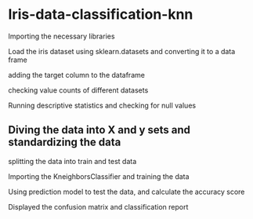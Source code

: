 # Iris-data-classification-knn


Importing the necessary libraries

Load the iris dataset using sklearn.datasets and converting it to a data frame

adding the target column to the dataframe

checking value counts of different datasets

Running descriptive statistics and checking for null values


## Diving the data  into X and y sets and standardizing the data

splitting the data into train and test data

Importing the KneighborsClassifier and training the  data

Using prediction model to test the data, and calculate the accuracy score

Displayed the confusion matrix and classification report